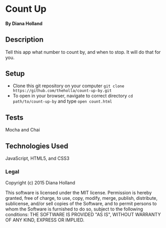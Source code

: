# Count Up

#### By Diana Holland

## Description

Tell this app what number to count by, and when to stop. It will do that for you.

## Setup

* Clone this git repository on your computer ```git clone  https://github.com/theholla/count-up-by.git```
* To open in your browser, navigate to correct directory ```cd path/to/count-up-by``` and type ```open count.html```

## Tests

Mocha and Chai

## Technologies Used

JavaScript, HTML5, and CSS3

### Legal

Copyright (c) 2015 Diana Holland

This software is licensed under the MIT license. Permission is hereby granted, free of charge, to use, copy, modify, merge, publish, distribute, sublicense, and/or sell copies of the Software, and to permit persons to whom the Software is furnished to do so, subject to the following conditions: THE SOFTWARE IS PROVIDED "AS IS", WITHOUT WARRANTY OF ANY KIND, EXPRESS OR IMPLIED.

